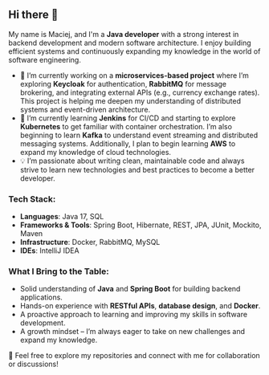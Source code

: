 ## Hi there 👋

My name is Maciej, and I'm a **Java developer** with a strong interest in backend development and modern software architecture. I enjoy building efficient systems and continuously expanding my knowledge in the world of software engineering.

- 🔭 I’m currently working on a **microservices-based project** where I’m exploring **Keycloak** for authentication, **RabbitMQ** for message brokering, and integrating external APIs (e.g., currency exchange rates). This project is helping me deepen my understanding of distributed systems and event-driven architecture.
- 🌱 I’m currently learning **Jenkins** for CI/CD and starting to explore **Kubernetes** to get familiar with container orchestration. I’m also beginning to learn **Kafka** to understand event streaming and distributed messaging systems. Additionally, I plan to begin learning **AWS** to expand my knowledge of cloud technologies.
- 💡 I’m passionate about writing clean, maintainable code and always strive to learn new technologies and best practices to become a better developer.

### Tech Stack:
- **Languages**: Java 17, SQL
- **Frameworks & Tools**: Spring Boot, Hibernate, REST, JPA, JUnit, Mockito, Maven
- **Infrastructure**: Docker, RabbitMQ, MySQL
- **IDEs**: IntelliJ IDEA

### What I Bring to the Table:
- Solid understanding of **Java** and **Spring Boot** for building backend applications.
- Hands-on experience with **RESTful APIs**, **database design**, and **Docker**.
- A proactive approach to learning and improving my skills in software development.
- A growth mindset – I’m always eager to take on new challenges and expand my knowledge.
 
🚀 Feel free to explore my repositories and connect with me for collaboration or discussions!

<!--
**Java-Matt/java-matt** is a ✨ _special_ ✨ repository because its `README.md` (this file) appears on your GitHub profile.

Here are some ideas to get you started:

- 🔭 I’m currently working on ...
- 🌱 I’m currently learning ...
- 👯 I’m looking to collaborate on ...
- 🤔 I’m looking for help with ...
- 💬 Ask me about ...
- 📫 How to reach me: ...
- 😄 Pronouns: ...
- ⚡ Fun fact: ...
-->

